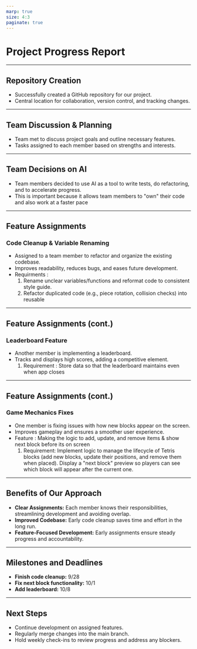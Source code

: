 ```yaml
---
marp: true
size: 4:3
paginate: true
---
```


<!-- Slide 1 -->
# Project Progress Report

---

<!-- Slide 2 -->
## Repository Creation

- Successfully created a GitHub repository for our project.
- Central location for collaboration, version control, and tracking changes.

---

<!-- Slide 3 -->
## Team Discussion & Planning

- Team met to discuss project goals and outline necessary features.
- Tasks assigned to each member based on strengths and interests.

---

<!-- Slide 4 -->
## Team Decisions on AI

- Team members decided to use AI as a tool to write tests, do refactoring, and to accelerate progress.
- This is important because it allows team members to "own" their code and also work at a faster pace

---

<!-- Slide 5 -->
## Feature Assignments

### Code Cleanup & Variable Renaming
- Assigned to a team member to refactor and organize the existing codebase.
- Improves readability, reduces bugs, and eases future development.
- Requirments :  
    1. Rename unclear variables/functions and reformat code to consistent style guide.
    2. Refactor duplicated code (e.g., piece rotation, collision checks) into reusable
---

<!-- Slide 6 -->
## Feature Assignments (cont.)

### Leaderboard Feature
- Another member is implementing a leaderboard.
- Tracks and displays high scores, adding a competitive element.
    1. Requirement : Store data so that the leaderboard maintains even when app closes
---

<!-- Slide 7 -->
## Feature Assignments (cont.)

### Game Mechanics Fixes
- One member is fixing issues with how new blocks appear on the screen.
- Improves gameplay and ensures a smoother user experience.
- Feature : Making the logic to add, update, and remove items & show next block before its on screen
    1. Requirement: Implement logic to manage the lifecycle of Tetris blocks (add new blocks, update their positions, and remove them when placed). Display a "next block" preview so players can see which block will appear after the current one.

---

<!-- Slide 8 -->
## Benefits of Our Approach

- **Clear Assignments:** Each member knows their responsibilities, streamlining development and avoiding overlap.
- **Improved Codebase:** Early code cleanup saves time and effort in the long run.
- **Feature-Focused Development:** Early assignments ensure steady progress and accountability.

---

<!-- Slide 9 -->
## Milestones and Deadlines

- **Finish code cleanup:** 9/28
- **Fix next block functionality:** 10/1
- **Add leaderboard:** 10/8

---

<!-- Slide 10 -->
## Next Steps

- Continue development on assigned features.
- Regularly merge changes into the main branch.
- Hold weekly check-ins to review progress and address any blockers.